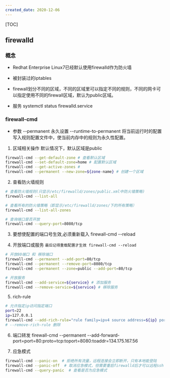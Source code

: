 ```yaml
---
created_date: 2020-12-06
---
```


[TOC]

## firewalld
### 概念
- Redhat Enterprise Linux7已经默认使用firewalld作为防火墙

- 被封装过的iptables

- firewall划分不同的区域，不同的区域里可以指定不同的规则，不同的网卡可以指定使用不同的firewall区域，默认为public区域。

- 服务
 systemctl status firewalld.service

### firewall-cmd
- 参数
--permanent 永久设置
--runtime-to-permanent 将当前运行时的配置写入规则配置文件中，使当前内存中的规则为永久性配置。


1. 区域相关操作
默认情况下，默认区域是public
```bash
firewall-cmd --get-default-zone # 查看默认区域
firewall-cmd --set-default-zone=home # 配置默认区域
firewall-cmd --get-active-zones # 
firewall-cmd --permanent --new-zone=${zone-name} # 创建一个区域

```
2. 查看防火墙规则
```bash
# 查看防火墙规则(只显示/etc/firewalld/zones/public.xml中防火墙策略)
firewall-cmd --list-all 

# 查看所有的防火墙策略（即显示/etc/firewalld/zones/下的所有策略）
firewall-cmd --list-all-zones

# 查询端口是否开放
firewall-cmd --query-port=8080/tcp
```

3. 要想使配置的端口号生效,必须重新载入 
firewall-cmd --reload

4. 开放端口或服务 ``最后记得重载配置才生效 firewall-cmd --reload``
``` bash
# 开放80端口 和 移除端口
firewall-cmd --permanent --add-port=80/tcp
firewall-cmd --permanent --remove-port=8080/tcp
firewall-cmd --permanent --zone=public --add-port=80/tcp 

# 开放服务
firewall-cmd --add-service=${service} # 添加服务
firewall-cmd --remove-service=${service} # 移除服务
```

5. rich-rule
```bash
# 允许指定ip访问指定端口
port=22
ip=127.0.0.1
firewall-cmd --add-rich-rule="rule family=ipv4 source address=${ip} port protocol=tcp port=${port} accept"# 允许${ip}主机访问${port}端口
# --remove-rich-rule 删除
```
6. 端口转发
firewall-cmd --permanent --add-forward-port=port=80:proto=tcp:toport=8080:toaddr=134.175.167.56

7. 应急模式
```bash
firewall-cmd --panic-on  # 拒绝所有流量，远程连接会立即断开，只有本地能登陆
firewall-cmd --panic-off  # 取消应急模式，但需要重启firewalld后才可以远程ssh
firewall-cmd --query-panic  # 查看是否为应急模式
```